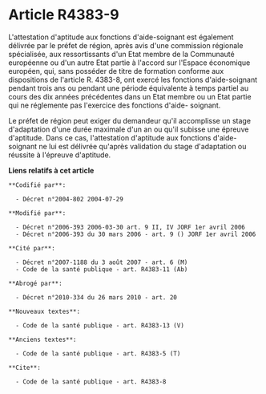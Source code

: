 # Article R4383-9

L'attestation d'aptitude aux fonctions d'aide-soignant est également délivrée par le préfet de région, après avis d'une
commission régionale spécialisée, aux ressortissants d'un Etat membre de la Communauté européenne ou d'un autre Etat partie à
l'accord sur l'Espace économique européen, qui, sans posséder de titre de formation conforme aux dispositions de l'article R.
4383-8, ont exercé les fonctions d'aide-soignant pendant trois ans ou pendant une période équivalente à temps partiel au
cours des dix années précédentes dans un Etat membre ou un Etat partie qui ne réglemente pas l'exercice des fonctions d'aide-
soignant.

Le préfet de région peut exiger du demandeur qu'il accomplisse un stage d'adaptation d'une durée maximale d'un an ou qu'il
subisse une épreuve d'aptitude. Dans ce cas, l'attestation d'aptitude aux fonctions d'aide-soignant ne lui est délivrée
qu'après validation du stage d'adaptation ou réussite à l'épreuve d'aptitude.

**Liens relatifs à cet article**

	**Codifié par**:

	  - Décret n°2004-802 2004-07-29

	**Modifié par**:

	  - Décret n°2006-393 2006-03-30 art. 9 II, IV JORF 1er avril 2006
	  - Décret n°2006-393 du 30 mars 2006 - art. 9 () JORF 1er avril 2006

	**Cité par**:

	  - Décret n°2007-1188 du 3 août 2007 - art. 6 (M)
	  - Code de la santé publique - art. R4383-11 (Ab)

	**Abrogé par**:

	  - Décret n°2010-334 du 26 mars 2010 - art. 20

	**Nouveaux textes**:

	  - Code de la santé publique - art. R4383-13 (V)

	**Anciens textes**:

	  - Code de la santé publique - art. R4383-5 (T)

	**Cite**:

	  - Code de la santé publique - art. R4383-8
